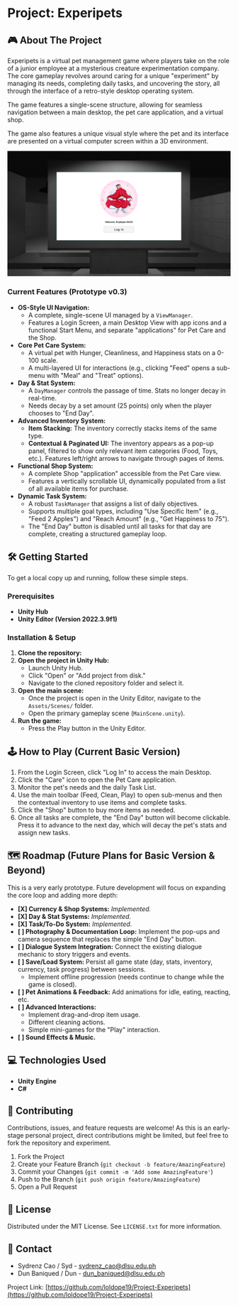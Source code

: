 # Project: Experipets

## 🎮 About The Project

Experipets is a virtual pet management game where players take on the role of a junior employee at a mysterious creature experimentation company. The core gameplay revolves around caring for a unique "experiment" by managing its needs, completing daily tasks, and uncovering the story, all through the interface of a retro-style desktop operating system.

The game features a single-scene structure, allowing for seamless navigation between a main desktop, the pet care application, and a virtual shop.

The game also features a unique visual style where the pet and its interface are presented on a virtual computer screen within a 3D environment.

![alt-text](https://github.com/loldope19/Project-Experipets/blob/main/image_2025-07-01_223721624.png "Experipets Sample")


### Current Features (Prototype v0.3)

* **OS-Style UI Navigation:**
    * A complete, single-scene UI managed by a `ViewManager`.
    * Features a Login Screen, a main Desktop View with app icons and a functional Start Menu, and separate "applications" for Pet Care and the Shop.
* **Core Pet Care System:**
    * A virtual pet with Hunger, Cleanliness, and Happiness stats on a 0-100 scale.
    * A multi-layered UI for interactions (e.g., clicking "Feed" opens a sub-menu with "Meal" and "Treat" options).
* **Day & Stat System:**
    * A `DayManager` controls the passage of time. Stats no longer decay in real-time.
    * Needs decay by a set amount (25 points) only when the player chooses to "End Day".
* **Advanced Inventory System:**
    * **Item Stacking:** The inventory correctly stacks items of the same type.
    * **Contextual & Paginated UI:** The inventory appears as a pop-up panel, filtered to show only relevant item categories (Food, Toys, etc.). Features left/right arrows to navigate through pages of items.
* **Functional Shop System:**
    * A complete Shop "application" accessible from the Pet Care view.
    * Features a vertically scrollable UI, dynamically populated from a list of all available items for purchase.
* **Dynamic Task System:**
    * A robust `TaskManager` that assigns a list of daily objectives.
    * Supports multiple goal types, including "Use Specific Item" (e.g., "Feed 2 Apples") and "Reach Amount" (e.g., "Get Happiness to 75").
    * The "End Day" button is disabled until all tasks for that day are complete, creating a structured gameplay loop.

## 🛠️ Getting Started

To get a local copy up and running, follow these simple steps.

### Prerequisites

* **Unity Hub**
* **Unity Editor (Version 2022.3.9f1)**

### Installation & Setup

1.  **Clone the repository:**
2.  **Open the project in Unity Hub:**
    * Launch Unity Hub.
    * Click "Open" or "Add project from disk."
    * Navigate to the cloned repository folder and select it.
3.  **Open the main scene:**
    * Once the project is open in the Unity Editor, navigate to the `Assets/Scenes/` folder.
    * Open the primary gameplay scene (`MainScene.unity`).
4.  **Run the game:**
    * Press the Play button in the Unity Editor.

## 🕹️ How to Play (Current Basic Version)

1. From the Login Screen, click "Log In" to access the main Desktop.
2. Click the "Care" icon to open the Pet Care application.
3. Monitor the pet's needs and the daily Task List.
4. Use the main toolbar (Feed, Clean, Play) to open sub-menus and then the contextual inventory to use items and complete tasks.
5. Click the "Shop" button to buy more items as needed.
6. Once all tasks are complete, the "End Day" button will become clickable. Press it to advance to the next day, which will decay the pet's stats and assign new tasks.

## 🗺️ Roadmap (Future Plans for Basic Version & Beyond)

This is a very early prototype. Future development will focus on expanding the core loop and adding more depth:

* **[X] Currency & Shop Systems:** *Implemented.*
* **[X] Day & Stat Systems:** *Implemented.*
* **[X] Task/To-Do System:** *Implemented.*
* **[ ] Photography & Documentation Loop:** Implement the pop-ups and camera sequence that replaces the simple "End Day" button.
* **[ ] Dialogue System Integration:** Connect the existing dialogue mechanic to story triggers and events.
* **[ ] Save/Load System:** Persist all game state (day, stats, inventory, currency, task progress) between sessions.
    * Implement offline progression (needs continue to change while the game is closed).
* **[ ] Pet Animations & Feedback:** Add animations for idle, eating, reacting, etc.
* **[ ] Advanced Interactions:**
    * Implement drag-and-drop item usage.
    * Different cleaning actions.
    * Simple mini-games for the "Play" interaction.
* **[ ] Sound Effects & Music.**

## 💻 Technologies Used

* **Unity Engine**
* **C#**

## 🤝 Contributing

Contributions, issues, and feature requests are welcome!
As this is an early-stage personal project, direct contributions might be limited, but feel free to fork the repository and experiment.

1.  Fork the Project
2.  Create your Feature Branch (`git checkout -b feature/AmazingFeature`)
3.  Commit your Changes (`git commit -m 'Add some AmazingFeature'`)
4.  Push to the Branch (`git push origin feature/AmazingFeature`)
5.  Open a Pull Request

## 📄 License

Distributed under the MIT License. See `LICENSE.txt` for more information.

## 📧 Contact

+ Sydrenz Cao / Syd - sydrenz_cao@dlsu.edu.ph
+ Dun Baniqued / Dun - dun_baniqued@dlsu.edu.ph

Project Link: [https://github.com/loldope19/Project-Experipets](https://github.com/loldope19/Project-Experipets)
